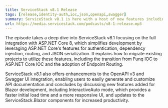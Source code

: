 ```yaml
---
title: ServiceStack v8.1 Release
tags: [release,identity-auth,ioc,json,openapi,swagger]
summary: ServiceStack v8.1 is here with a host of new features including full integration with Identity Auth, ASP .NET IOC, Endpoint Routing, System.Text.Json APIs, enhanced Admin UIs with JWT support, and much more!
url: https://media.servicestack.com/podcasts/v8-1-release.mp3
---
```


The episode takes a deep dive into ServiceStack v8.1 focusing on the full integration with 
ASP.NET Core 8, which simplifies development by leveraging ASP.NET Core's features for 
authentication, dependency injection, routing, and JSON serialization. 
It explains how to migrate existing projects to utilize these features, including the transition 
from Funq IOC to ASP.NET Core IOC and the adoption of Endpoint Routing. 

ServiceStack v8.1 also offers enhancements to the OpenAPI v3 and Swagger UI integration, 
enabling users to easily generate and customize API documentation and concludes by discussing 
new features added for Blazor development, including InteractiveAuto mode, which provides a 
faster initial load time and a more responsive UI, and updates to the ServiceStack.Blazor 
components for increased productivity.